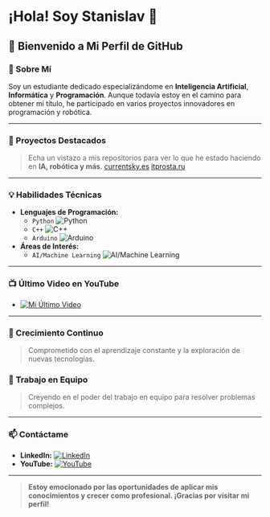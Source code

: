 # ¡Hola! Soy Stanislav 👋

## 🌌 Bienvenido a Mi Perfil de GitHub

### 🤖 Sobre Mí
Soy un estudiante dedicado especializándome en **Inteligencia Artificial**, **Informática** y **Programación**. Aunque todavía estoy en el camino para obtener mi título, he participado en varios proyectos innovadores en programación y robótica.

---

### 🚀 Proyectos Destacados
> Echa un vistazo a mis repositorios para ver lo que he estado haciendo en **IA, robótica y más**.
> [currentsky.es](https://currentsky.es)
> [itprosta.ru](https://itprosta.ru)

---

### 💡 Habilidades Técnicas
- **Lenguajes de Programación:** 
  - `Python`        ![Python](https://progress-bar.dev/90/)
  - `C++`              ![C++](https://progress-bar.dev/60/)
  - `Arduino`      ![Arduino](https://progress-bar.dev/90/)
- **Áreas de Interés:** 
  - `AI/Machine Learning` ![AI/Machine Learning](https://progress-bar.dev/85/?title=85%)

---

### 📺 Último Video en YouTube
<!-- YOUTUBE:START -->
- [![Mi Último Video](http://img.youtube.com/vi/qMOz8nDaUE8/0.jpg)](https://www.youtube.com/watch?v=qMOz8nDaUE8 "Mi Último Video")
<!-- YOUTUBE:END -->

---

### 🌱 Crecimiento Continuo
> Comprometido con el aprendizaje constante y la exploración de nuevas tecnologías.

### 🤝 Trabajo en Equipo
> Creyendo en el poder del trabajo en equipo para resolver problemas complejos.

---

### 📫 Contáctame
- **LinkedIn:** [![LinkedIn](https://img.shields.io/badge/-LinkedIn-blue?style=flat&logo=Linkedin&logoColor=white)](https://www.linkedin.com/in/stanislav-gatin/)
- **YouTube:** [![YouTube](https://img.shields.io/badge/-YouTube-red?style=flat&logo=Youtube&logoColor=white)](https://www.youtube.com/@CodigoCreativoES)

---

> **Estoy emocionado por las oportunidades de aplicar mis conocimientos y crecer como profesional. ¡Gracias por visitar mi perfil!**
